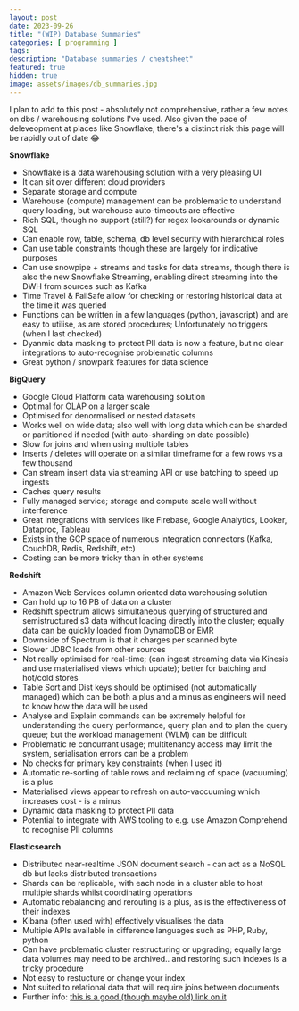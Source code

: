 ```yaml
---
layout: post
date: 2023-09-26
title: "(WIP) Database Summaries"
categories: [ programming ]
tags: 
description: "Database summaries / cheatsheet"
featured: true
hidden: true
image: assets/images/db_summaries.jpg
---
```


I plan to add to this post - absolutely not comprehensive, rather a few notes on dbs / warehousing solutions I've used. 
Also given the pace of deleveopment at places like Snowflake, there's a distinct risk this page will be rapidly out of date 😂

**Snowflake**

- Snowflake is a data warehousing solution with a very pleasing UI
- It can sit over different cloud providers
- Separate storage and compute
- Warehouse (compute) management can be problematic to understand query loading, but warehouse auto-timeouts are effective
- Rich SQL, though no support (still?) for regex lookarounds or dynamic SQL
- Can enable row, table, schema, db level security with hierarchical roles
- Can use table constraints though these are largely for indicative purposes
- Can use snowpipe + streams and tasks for data streams, though there is also the new Snowflake Streaming, enabling direct streaming into the DWH from sources such as Kafka
- Time Travel & FailSafe allow for checking or restoring historical data at the time it was queried
- Functions can be written in a few languages (python, javascript) and are easy to utilise, as are stored procedures; Unfortunately no triggers (when I last checked)
- Dyanmic data masking to protect PII data is now a feature, but no clear integrations to auto-recognise problematic columns
- Great python / snowpark features for data science


**BigQuery**

- Google Cloud Platform data warehousing solution
- Optimal for OLAP on a larger scale
- Optimised for denormalised or nested datasets
- Works well on wide data; also well with long data which can be sharded or partitioned if needed (with auto-sharding on date possible)
- Slow for joins and when using multiple tables
- Inserts / deletes will operate on a similar timeframe for a few rows vs a few thousand
- Can stream insert data via streaming API or use batching to speed up ingests
- Caches query results
- Fully managed service; storage and compute scale well without interference
- Great integrations with services like Firebase, Google Analytics, Looker, Dataproc, Tableau
- Exists in the GCP space of numerous integration connectors (Kafka, CouchDB, Redis, Redshift, etc)
- Costing can be more tricky than in other systems


**Redshift**

- Amazon Web Services column oriented data warehousing solution
- Can hold up to 16 PB of data on a cluster
- Redshift spectrum allows simultaneous querying of structured and semistructured s3 data without loading directly into the cluster; equally data can be quickly loaded from DynamoDB or EMR
- Downside of Spectrum is that it charges per scanned byte
- Slower JDBC loads from other sources
- Not really optimised for real-time; (can ingest streaming data via Kinesis and use materialised views which update); better for batching and hot/cold stores
- Table Sort and Dist keys should be optimised (not automatically managed) which can be both a plus and a minus as engineers will need to know how the data will be used
- Analyse and Explain commands can be extremely helpful for understanding the query performance, query plan and to plan the query queue; but the workload management (WLM) can be difficult
- Problematic re concurrant usage; multitenancy access may limit the system, serialisation errors can be a problem
- No checks for primary key constraints (when I used it)
- Automatic re-sorting of table rows and reclaiming of space (vacuuming) is a plus
- Materialised views appear to refresh on auto-vaccuuming which increases cost - is a minus
- Dynamic data masking to protect PII data
- Potential to integrate with AWS tooling to e.g. use Amazon Comprehend to recognise PII columns


**Elasticsearch**

- Distributed near-realtime JSON document search - can act as a NoSQL db but lacks distributed transactions
- Shards can be replicable, with each node in a cluster able to host multiple shards whilst coordinating operations
- Automatic rebalancing and rerouting is a plus, as is the effectiveness of their indexes
- Kibana (often used with) effectively visualises the data
- Multiple APIs available in difference languages such as PHP, Ruby, python
- Can have problematic cluster restructuring or upgrading; equally large data volumes may need to be archived.. and restoring such indexes is a tricky procedure
- Not easy to restucture or change your index
- Not suited to relational data that will require joins between documents
- Further info: [this is a good (though maybe old) link on it](https://www.datadoghq.com/blog/monitor-elasticsearch-performance-metrics/)
